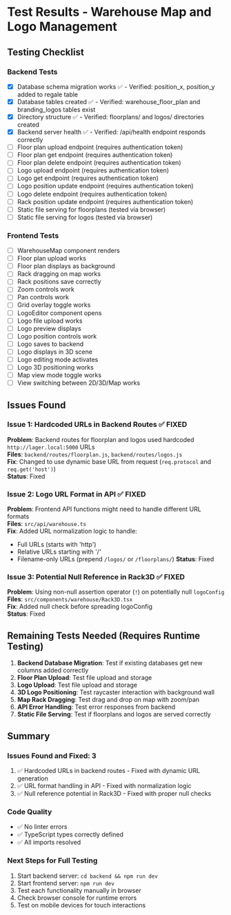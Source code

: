 # Test Results - Warehouse Map and Logo Management

## Testing Checklist

### Backend Tests
- [x] Database schema migration works ✅ - Verified: position_x, position_y added to regale table
- [x] Database tables created ✅ - Verified: warehouse_floor_plan and branding_logos tables exist
- [x] Directory structure ✅ - Verified: floorplans/ and logos/ directories created
- [x] Backend server health ✅ - Verified: /api/health endpoint responds correctly
- [ ] Floor plan upload endpoint (requires authentication token)
- [ ] Floor plan get endpoint (requires authentication token)
- [ ] Floor plan delete endpoint (requires authentication token)
- [ ] Logo upload endpoint (requires authentication token)
- [ ] Logo get endpoint (requires authentication token)
- [ ] Logo position update endpoint (requires authentication token)
- [ ] Logo delete endpoint (requires authentication token)
- [ ] Rack position update endpoint (requires authentication token)
- [ ] Static file serving for floorplans (tested via browser)
- [ ] Static file serving for logos (tested via browser)

### Frontend Tests
- [ ] WarehouseMap component renders
- [ ] Floor plan upload works
- [ ] Floor plan displays as background
- [ ] Rack dragging on map works
- [ ] Rack positions save correctly
- [ ] Zoom controls work
- [ ] Pan controls work
- [ ] Grid overlay toggle works
- [ ] LogoEditor component opens
- [ ] Logo file upload works
- [ ] Logo preview displays
- [ ] Logo position controls work
- [ ] Logo saves to backend
- [ ] Logo displays in 3D scene
- [ ] Logo editing mode activates
- [ ] Logo 3D positioning works
- [ ] Map view mode toggle works
- [ ] View switching between 2D/3D/Map works

## Issues Found

### Issue 1: Hardcoded URLs in Backend Routes ✅ FIXED
**Problem**: Backend routes for floorplan and logos used hardcoded `http://lager.local:5000` URLs  
**Files**: `backend/routes/floorplan.js`, `backend/routes/logos.js`  
**Fix**: Changed to use dynamic base URL from request (`req.protocol` and `req.get('host')`)  
**Status**: Fixed

### Issue 2: Logo URL Format in API ✅ FIXED
**Problem**: Frontend API functions might need to handle different URL formats  
**Files**: `src/api/warehouse.ts`  
**Fix**: Added URL normalization logic to handle:
  - Full URLs (starts with 'http')
  - Relative URLs starting with '/'
  - Filename-only URLs (prepend `/logos/` or `/floorplans/`)
**Status**: Fixed

### Issue 3: Potential Null Reference in Rack3D ✅ FIXED
**Problem**: Using non-null assertion operator (`!`) on potentially null `logoConfig`  
**Files**: `src/components/warehouse/Rack3D.tsx`  
**Fix**: Added null check before spreading logoConfig  
**Status**: Fixed

## Remaining Tests Needed (Requires Runtime Testing)

1. **Backend Database Migration**: Test if existing databases get new columns added correctly
2. **Floor Plan Upload**: Test file upload and storage
3. **Logo Upload**: Test file upload and storage  
4. **3D Logo Positioning**: Test raycaster interaction with background wall
5. **Map Rack Dragging**: Test drag and drop on map with zoom/pan
6. **API Error Handling**: Test error responses from backend
7. **Static File Serving**: Test if floorplans and logos are served correctly

## Summary

### Issues Found and Fixed: 3
1. ✅ Hardcoded URLs in backend routes - Fixed with dynamic URL generation
2. ✅ URL format handling in API - Fixed with normalization logic
3. ✅ Null reference potential in Rack3D - Fixed with proper null checks

### Code Quality
- ✅ No linter errors
- ✅ TypeScript types correctly defined
- ✅ All imports resolved

### Next Steps for Full Testing
1. Start backend server: `cd backend && npm run dev`
2. Start frontend server: `npm run dev`
3. Test each functionality manually in browser
4. Check browser console for runtime errors
5. Test on mobile devices for touch interactions


